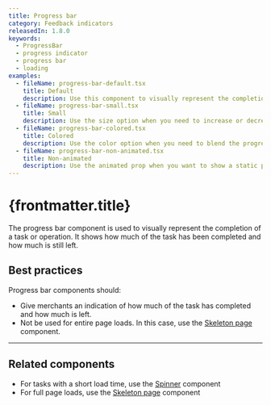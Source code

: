 ```yaml
---
title: Progress bar
category: Feedback indicators
releasedIn: 1.8.0
keywords:
  - ProgressBar
  - progress indicator
  - progress bar
  - loading
examples:
  - fileName: progress-bar-default.tsx
    title: Default
    description: Use this component to visually represent the completion of a task or operation.
  - fileName: progress-bar-small.tsx
    title: Small
    description: Use the size option when you need to increase or decrease the visual weight of the progress bar.
  - fileName: progress-bar-colored.tsx
    title: Colored
    description: Use the color option when you need to blend the progress bar in a context that calls for it, such as a progress toward success or where it’s the primary focus.
  - fileName: progress-bar-non-animated.tsx
    title: Non-animated
    description: Use the animated prop when you want to show a static progress bar.
---
```


# {frontmatter.title}

<Lede>

The progress bar component is used to visually represent the completion of a task or operation. It shows how much of the task has been completed and how much is still left.

</Lede>

<Examples />

<Props componentName={frontmatter.title} />

## Best practices

Progress bar components should:

- Give merchants an indication of how much of the task has completed and how much is left.
- Not be used for entire page loads. In this case, use the [Skeleton page](https://polaris.shopify.com/components/skeleton-page) component.

---

## Related components

- For tasks with a short load time, use the [Spinner](https://polaris.shopify.com/components/spinner) component
- For full page loads, use the [Skeleton page](https://polaris.shopify.com/components/skeleton-page) component
